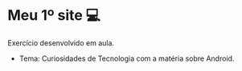 # Meu 1º site :computer:

Exercício desenvolvido em aula.

- Tema: Curiosidades de Tecnologia com a matéria sobre Android.

